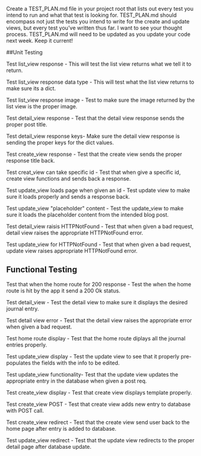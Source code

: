 Create a TEST_PLAN.md file in your project root that lists out every test you intend to run and what that test is looking for.
TEST_PLAN.md should encompass not just the tests you intend to write for the create and update views, but every test you’ve written thus far. I want to see your thought process.
TEST_PLAN.md will need to be updated as you update your code next week. Keep it current!

##Unit Testing

Test list_view response - 
    This will test the list view returns what we tell it to return.

Test list_view response data type - 
    This will test what the list view returns to make sure its a dict.

Test list_view response image - 
    Test to make sure the image returned by the list view is the proper image.

Test detail_view response -
    Test that the detail view response sends the proper post title.

Test detail_view response keys- 
    Make sure the detail view response is sending the proper keys for the dict values.

Test create_view response - 
    Test that the create view sends the proper response title back.

Test creat_view can take specific id -
    Test that when give a specific id, create view functions and sends back a response.

Test update_view loads page when given an id -
    Test update view to make sure it loads properly and sends a response back.

Test update_view "placeholder" content - 
    Test the update_view to make sure it loads the placeholder content from the intended blog post.

Test detail_view raisis HTTPNotFound - 
    Test that when given a bad request, detail view raises the appropriate HTTPNotFound error.

Test update_view for HTTPNotFound -
    Test that when given a bad request, update view raises appropriate HTTPNotFound error.

## Functional Testing

Test that when the home route for 200 response - 
    Test the when the home route is hit by the app it send a 200 Ok status.

Test detail_view - 
    Test the detail view to make sure it displays the desired journal entry.

Test detail view error -
    Test that the detail view raises the appropriate error when given a bad request.

Test home route display -
    Test that the home route diplays all the journal entries properly.

Test update_view display - 
    Test the update view to see that it properly pre-populates the fields with the info to be edited.

Test update_view functionality- 
    Test that the update view updates the appropriate entry in the database when given a post req. 

Test create_view display - 
    Test that create view displays template properly.

Test create_view POST - 
    Test that create view adds new entry to database with POST call.

Test create_view redirect - 
    Test that the create view send user back to the home page after entry is added to database.

Test update_view redirect - 
    Test that the update view redirects to the proper detail page after database update.

